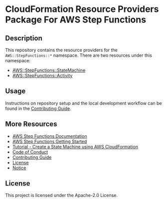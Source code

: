 # CloudFormation Resource Providers Package For AWS Step Functions

## Description

This repository contains the resource providers for the `AWS::StepFunctions::*` namespace. There are two resources under this namespace:
  - [AWS::StepFunctions::StateMachine](https://docs.aws.amazon.com/AWSCloudFormation/latest/UserGuide/aws-resource-stepfunctions-statemachine.html)
  - [AWS::StepFunctions::Activity](https://docs.aws.amazon.com/AWSCloudFormation/latest/UserGuide/aws-resource-stepfunctions-activity.html)

## Usage

Instructions on repository setup and the local development workflow can be found in the [Contributing Guide](./CONTRIBUTING.md).

## More Resources

- [AWS Step Functions Documentation](https://aws.amazon.com/step-functions/?step-functions.sort-by=item.additionalFields.postDateTime&step-functions.sort-order=desc)
- [AWS Step Functions Getting Started](https://aws.amazon.com/step-functions/getting-started/)
- [Tutorial - Create a State Machine using AWS CloudFormation](https://docs.aws.amazon.com/step-functions/latest/dg/tutorial-lambda-state-machine-cloudformation.html)
- [Code of Conduct](./CODE_OF_CONDUCT.md)
- [Contributing Guide](./CONTRIBUTING.md)
- [License](./LICENSE)
- [Notice](./NOTICE)

## License

This project is licensed under the Apache-2.0 License.
